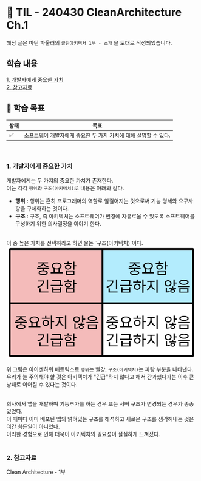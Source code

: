 # 📝 TIL - 240430 CleanArchitecture Ch.1
해당 글은 마틴 파울러의 `클린아키텍처 1부 - 소개` 을 토대로 작성되었습니다.


## 학습 내용
[1. 개발자에게 중요한 가치](#1-개발자에게-중요한-가치)</br>
[2. 참고자료](#2-참고자료)


## 🎯 학습 목표
|상태|목표|
|---|---|
|✅|소프트웨어 개발자에게 중요한 두 가지 가치에 대해 설명할 수 있다.|

</br>

### 1. 개발자에게 중요한 가치
개발자에게는 두 가지의 중요한 가치가 존재한다.</br>
이는 각각 `행위`와 `구조(아키텍처)`로 내용은 아래와 같다.</br>
- __행위__ : 행위는 흔히 프로그래머의 역할로 일컬어지는 것으로써 기능 명세와 요구사항을 구체화하는 것이다.
- __구조__ : 구조, 즉 아키텍처는 소프트웨어가 변경에 자유로울 수 있도록 소프트웨어를 구성하기 위한 의사결정을 이야기 한다.
</br>
이 중 높은 가치를 선택하라고 하면 물논 `구조(아키텍처)`이다.</br>

<img src = "https://github.com/Diana-yjh/TIL/blob/main/Resources/CleanArchitecture_Ch1/CleanArchitecture_Ch1.png" width = "500"/>

위 그림은 아이젠하워 매트릭스로 `행위`는 빨강, `구조(아키텍처)`는 파랑 부분을 나타낸다.</br>
우리가 늘 주의해야 할 것은 아키텍처가 "긴급"하지 않다고 해서 간과했다가는 이후 큰 낭패로 이어질 수 있다는 것이다.
</br></br>

회사에서 앱을 개발하며 기능추가를 하는 경우 또는 서버 구조가 변경되는 경우가 종종 있었다.</br>
이 때마다 이미 배포된 앱의 얽혀있는 구조를 해석하고 새로운 구조를 생각해내는 것은 여간 힘든일이 아니였다.</br>
이러한 경험으로 인해 더욱이 아키텍처의 필요성이 절실하게 느껴졌다.
</br>
</br>
### 2. 참고자료
Clean Architecture - 1부

